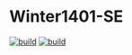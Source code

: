 # Winter1401-SE
[![build](https://github.com/Star-Academy/Winter1401-SE/actions/workflows/buildPipeline.yml/badge.svg)](https://github.com/Star-Academy/Winter1401-SE/actions/workflows/buildPipeline.yml)
[![build](https://github.com/Star-Academy/Winter1401-SE/actions/workflows/buildPipeline.yml/badge.svg)](https://github.com/Star-Academy/Winter1401-SE/actions/workflows/buildPipeline.yml)

